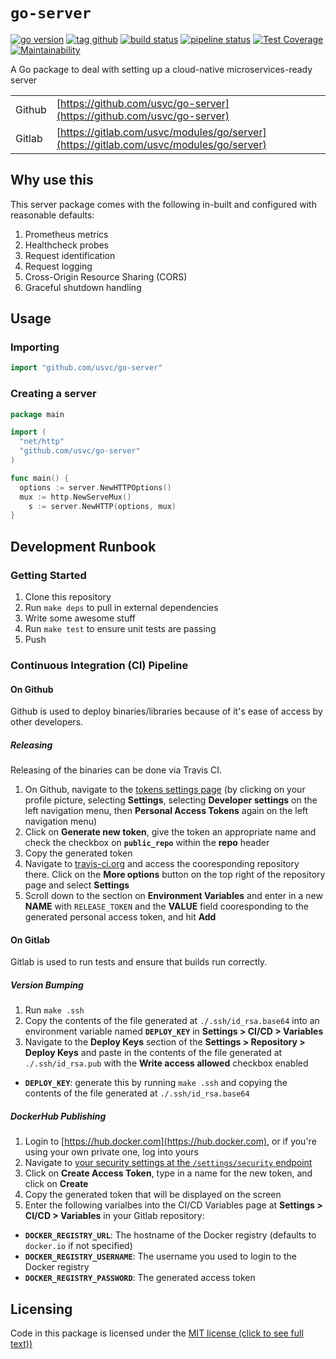 # `go-server`

[![go version](https://img.shields.io/github/go-mod/go-version/usvc/go-server)](https://github.com/usvc/go-server)
[![tag github](https://img.shields.io/github/v/tag/usvc/go-server)](https://github.com/usvc/go-server/tags)
[![build status](https://travis-ci.org/usvc/go-server.svg?branch=master)](https://travis-ci.org/usvc/go-server)
[![pipeline status](https://gitlab.com/usvc/modules/go/server/badges/master/pipeline.svg)](https://gitlab.com/usvc/modules/go/server/-/commits/master)
[![Test Coverage](https://api.codeclimate.com/v1/badges/acfc321def02f47b57a2/test_coverage)](https://codeclimate.com/github/usvc/go-server/test_coverage)
[![Maintainability](https://api.codeclimate.com/v1/badges/acfc321def02f47b57a2/maintainability)](https://codeclimate.com/github/usvc/go-server/maintainability)

A Go package to deal with setting up a cloud-native microservices-ready server

|        |                                                                                        |
| ------ | -------------------------------------------------------------------------------------- |
| Github | [https://github.com/usvc/go-server](https://github.com/usvc/go-server)                 |
| Gitlab | [https://gitlab.com/usvc/modules/go/server](https://gitlab.com/usvc/modules/go/server) | . |

## Why use this

This server package comes with the following in-built and configured with reasonable defaults:

1. Prometheus metrics
2. Healthcheck probes
3. Request identification
4. Request logging
5. Cross-Origin Resource Sharing (CORS)
6. Graceful shutdown handling

## Usage

### Importing

```go
import "github.com/usvc/go-server"
```

### Creating a server

```go
package main

import (
  "net/http"
  "github.com/usvc/go-server"
)

func main() {
  options := server.NewHTTPOptions()
  mux := http.NewServeMux()
	s := server.NewHTTP(options, mux)
}
```

## Development Runbook

### Getting Started

1. Clone this repository
2. Run `make deps` to pull in external dependencies
3. Write some awesome stuff
4. Run `make test` to ensure unit tests are passing
5. Push

### Continuous Integration (CI) Pipeline

#### On Github

Github is used to deploy binaries/libraries because of it's ease of access by other developers.

##### Releasing

Releasing of the binaries can be done via Travis CI.

1. On Github, navigate to the [tokens settings page](https://github.com/settings/tokens) (by clicking on your profile picture, selecting **Settings**, selecting **Developer settings** on the left navigation menu, then **Personal Access Tokens** again on the left navigation menu)
2. Click on **Generate new token**, give the token an appropriate name and check the checkbox on **`public_repo`** within the **repo** header
3. Copy the generated token
4. Navigate to [travis-ci.org](https://travis-ci.org) and access the cooresponding repository there. Click on the **More options** button on the top right of the repository page and select **Settings**
5. Scroll down to the section on **Environment Variables** and enter in a new **NAME** with `RELEASE_TOKEN` and the **VALUE** field cooresponding to the generated personal access token, and hit **Add**

#### On Gitlab

Gitlab is used to run tests and ensure that builds run correctly.

##### Version Bumping

1. Run `make .ssh`
2. Copy the contents of the file generated at `./.ssh/id_rsa.base64` into an environment variable named **`DEPLOY_KEY`** in **Settings > CI/CD > Variables**
3. Navigate to the **Deploy Keys** section of the **Settings > Repository > Deploy Keys** and paste in the contents of the file generated at `./.ssh/id_rsa.pub` with the **Write access allowed** checkbox enabled

- **`DEPLOY_KEY`**: generate this by running `make .ssh` and copying the contents of the file generated at `./.ssh/id_rsa.base64`

##### DockerHub Publishing

1. Login to [https://hub.docker.com](https://hub.docker.com), or if you're using your own private one, log into yours
2. Navigate to [your security settings at the `/settings/security` endpoint](https://hub.docker.com/settings/security)
3. Click on **Create Access Token**, type in a name for the new token, and click on **Create**
4. Copy the generated token that will be displayed on the screen
5. Enter the following varialbes into the CI/CD Variables page at **Settings > CI/CD > Variables** in your Gitlab repository:

- **`DOCKER_REGISTRY_URL`**: The hostname of the Docker registry (defaults to `docker.io` if not specified)
- **`DOCKER_REGISTRY_USERNAME`**: The username you used to login to the Docker registry
- **`DOCKER_REGISTRY_PASSWORD`**: The generated access token

## Licensing

Code in this package is licensed under the [MIT license (click to see full text))](./LICENSE)
